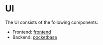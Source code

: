 # UI

The UI consists of the following components:

- Frontend: [frontend](./frontend/)
- Backend: [pocketbase](./pocketbase/)

